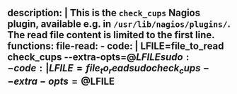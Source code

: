 description: |
  This is the `check_cups` Nagios plugin, available e.g. in `/usr/lib/nagios/plugins/`. The read file content is limited to the first line.
functions:
  file-read:
    - code: |
        LFILE=file_to_read
        check_cups --extra-opts=@$LFILE
  sudo:
    - code: |
        LFILE=file_to_read
        sudo check_cups --extra-opts=@$LFILE
---

